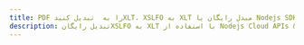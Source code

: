 ---title: PDF را به  تبدیل کنیدXLT، XSLFO به XLT مبدل رایگان یا Nodejs SDKdescription: تبدیل رایگانXSLFO به XLT با استفاده از Nodejs Cloud APIs & SDK همچنین اسناد PDF را در Cloud ایجاد، ویرایش و رندر کنید.---